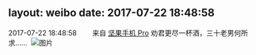layout: weibo
date: 2017-07-22 18:48:58
---
<meta name="referrer" content="no-referrer" />

2017-07-22 18:48:58  &nbsp;&nbsp;&nbsp;&nbsp;&nbsp;&nbsp; 来自 <a href="http://app.weibo.com/t/feed/Z4AgP" rel="nofollow">坚果手机 Pro</a>
劝君更尽一杯酒，三十老男何所求…… ​​​
![图片](https://wx2.sinaimg.cn/large/6d2a6003gy1fhsuu2ku2tj20qo0zkafl.jpg)
